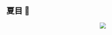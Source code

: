 ## 夏目 👋

<div align="center"> <img src="https://metrics.lecoq.io/xiamuban?template=classic&config.timezone=Asia%2FShanghai"> </div>

<!--
**xiamuban/xiamuban** is a ✨ _special_ ✨ repository because its `README.md` (this file) appears on your GitHub profile.

Here are some ideas to get you started:

- 🔭 I’m currently working on ...
- 🌱 I’m currently learning ...
- 👯 I’m looking to collaborate on ...
- 🤔 I’m looking for help with ...
- 💬 Ask me about ...
- 📫 How to reach me: ...
- 😄 Pronouns: ...
- ⚡ Fun fact: ...
-->
